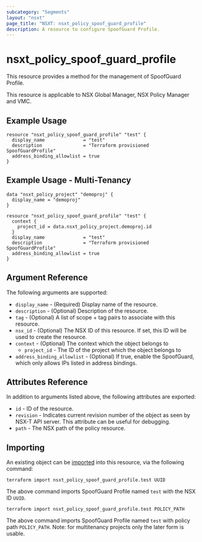 ```yaml
---
subcategory: "Segments"
layout: "nsxt"
page_title: "NSXT: nsxt_policy_spoof_guard_profile"
description: A resource to configure SpoofGuard Profile.
---
```


# nsxt_policy_spoof_guard_profile

This resource provides a method for the management of SpoofGuard Profile.

This resource is applicable to NSX Global Manager, NSX Policy Manager and VMC.

## Example Usage

```hcl
resource "nsxt_policy_spoof_guard_profile" "test" {
  display_name              = "test"
  description               = "Terraform provisioned SpoofGuardProfile"
  address_binding_allowlist = true
}
```

## Example Usage - Multi-Tenancy

```hcl
data "nsxt_policy_project" "demoproj" {
  display_name = "demoproj"
}

resource "nsxt_policy_spoof_guard_profile" "test" {
  context {
    project_id = data.nsxt_policy_project.demoproj.id
  }
  display_name              = "test"
  description               = "Terraform provisioned SpoofGuardProfile"
  address_binding_allowlist = true
}
```

## Argument Reference

The following arguments are supported:

* `display_name` - (Required) Display name of the resource.
* `description` - (Optional) Description of the resource.
* `tag` - (Optional) A list of scope + tag pairs to associate with this resource.
* `nsx_id` - (Optional) The NSX ID of this resource. If set, this ID will be used to create the resource.
* `context` - (Optional) The context which the object belongs to
    * `project_id` - The ID of the project which the object belongs to
* `address_binding_allowlist` - (Optional) If true, enable the SpoofGuard, which only allows IPs listed in address bindings.


## Attributes Reference

In addition to arguments listed above, the following attributes are exported:

* `id` - ID of the resource.
* `revision` - Indicates current revision number of the object as seen by NSX-T API server. This attribute can be useful for debugging.
* `path` - The NSX path of the policy resource.

## Importing

An existing object can be [imported][docs-import] into this resource, via the following command:

[docs-import]: https://www.terraform.io/cli/import

```
terraform import nsxt_policy_spoof_guard_profile.test UUID
```
The above command imports SpoofGuard Profile named `test` with the NSX ID `UUID`.

```
terraform import nsxt_policy_spoof_guard_profile.test POLICY_PATH
```
The above command imports SpoofGuard Profile named `test` with policy path `POLICY_PATH`.
Note: for multitenancy projects only the later form is usable.
